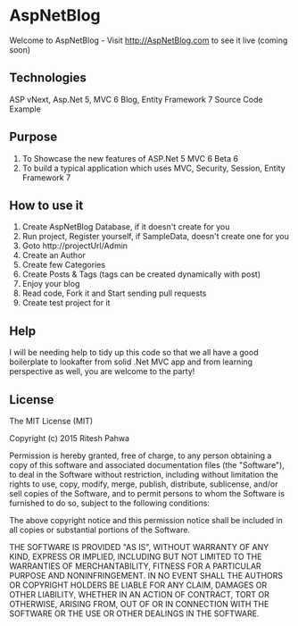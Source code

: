 # AspNetBlog
Welcome to AspNetBlog - Visit http://AspNetBlog.com to see it live (coming soon)

## Technologies
ASP vNext, Asp.Net 5, MVC 6 Blog, Entity Framework 7 Source Code Example 

## Purpose
1. To Showcase the new features of ASP.Net 5 MVC 6 Beta 6 
2. To build a typical application which uses MVC, Security, Session, Entity Framework 7

## How to use it
1. Create AspNetBlog Database, if it doesn't create for you
2. Run project, Register yourself, if SampleData, doesn't create one for you
3. Goto http://projectUrl/Admin
4. Create an Author
5. Create few Categories
7. Create Posts & Tags (tags can be created dynamically with post)
8. Enjoy your blog
9. Read code, Fork it and Start sending pull requests
10. Create test project for it


## Help
I will be needing help to tidy up this code so that we all have a good boilerplate to lookafter from solid .Net MVC app and from learning perspective as well, you are welcome to the party!



## License

The MIT License (MIT)

Copyright (c) 2015 Ritesh Pahwa

Permission is hereby granted, free of charge, to any person obtaining a copy
of this software and associated documentation files (the "Software"), to deal
in the Software without restriction, including without limitation the rights
to use, copy, modify, merge, publish, distribute, sublicense, and/or sell
copies of the Software, and to permit persons to whom the Software is
furnished to do so, subject to the following conditions:

The above copyright notice and this permission notice shall be included in all
copies or substantial portions of the Software.

THE SOFTWARE IS PROVIDED "AS IS", WITHOUT WARRANTY OF ANY KIND, EXPRESS OR
IMPLIED, INCLUDING BUT NOT LIMITED TO THE WARRANTIES OF MERCHANTABILITY,
FITNESS FOR A PARTICULAR PURPOSE AND NONINFRINGEMENT. IN NO EVENT SHALL THE
AUTHORS OR COPYRIGHT HOLDERS BE LIABLE FOR ANY CLAIM, DAMAGES OR OTHER
LIABILITY, WHETHER IN AN ACTION OF CONTRACT, TORT OR OTHERWISE, ARISING FROM,
OUT OF OR IN CONNECTION WITH THE SOFTWARE OR THE USE OR OTHER DEALINGS IN THE
SOFTWARE.
